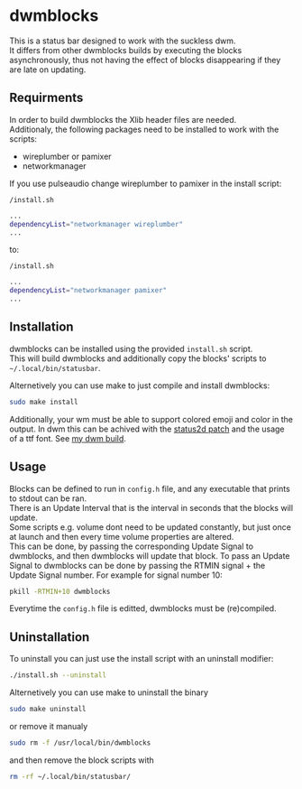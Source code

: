 # dwmblocks

This is a status bar designed to work with the suckless dwm.  
It differs from other dwmblocks builds by executing the blocks asynchronously, thus not having the effect of blocks disappearing if they are late on updating.

## Requirments

In order to build dwmblocks the Xlib header files are needed.  
Additionaly, the following packages need to be installed to work with the scripts:
- wireplumber or pamixer
- networkmanager

If you use pulseaudio change wireplumber to pamixer in the install script:

`/install.sh`
```bash
...
dependencyList="networkmanager wireplumber"
...
```
to:

`/install.sh`
```bash
...
dependencyList="networkmanager pamixer"
...
```
## Installation

dwmblocks can be installed using the provided `install.sh` script.  
This will build dwmblocks and additionally copy the blocks' scripts to `~/.local/bin/statusbar`.

Alternetively you can use make to just compile and install dwmblocks:
```bash
sudo make install
```

Additionally, your wm must be able to support colored emoji and color in the output.
In dwm this can be achived with the [status2d patch](https://dwm.suckless.org/patches/status2d/ 'dwm.suckless.org/patches/status2d/') and the usage of a ttf font. See [my dwm build](https://github.com/dimgerasimou/dwm 'github.com/dimgerasimou/dwm'). 

## Usage

Blocks can be defined to run in `config.h` file, and any executable that prints to stdout can be ran.  
There is an Update Interval that is the interval in seconds that the blocks will update.  
Some scripts e.g. volume dont need to be updated constantly, but just once at launch and then every time volume properties are altered.  
This can be done, by passing the corresponding Update Signal to dwmblocks, and then dwmblocks will update that block.
To pass an Update Signal to dwmblocks can be done by passing the RTMIN signal + the Update Signal number. For example for signal number 10:
```bash
pkill -RTMIN+10 dwmblocks
```
Everytime the `config.h` file is editted, dwmblocks must be (re)compiled.

## Uninstallation

To uninstall you can just use the install script with an uninstall modifier:
```bash
./install.sh --uninstall
```
Alternetively you can use make to uninstall the binary
```bash
sudo make uninstall
```
or remove it manualy
```bash
sudo rm -f /usr/local/bin/dwmblocks
```
and then remove the block scripts with
```bash
rm -rf ~/.local/bin/statusbar/
```
